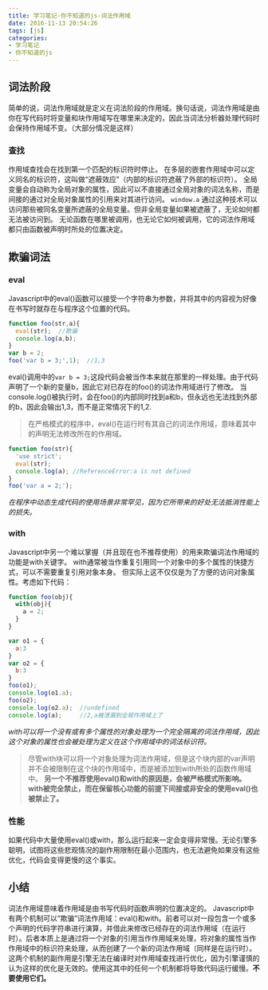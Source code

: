 ```yaml
---
title: 学习笔记-你不知道的js-词法作用域
date: 2016-11-13 20:54:26
tags: [js]
categories:
- 学习笔记
- 你不知道的js
---
```


## 词法阶段
简单的说，词法作用域就是定义在词法阶段的作用域。换句话说，词法作用域是由你在写代码时将变量和块作用域写在哪里来决定的，因此当词法分析器处理代码时会保持作用域不变。（大部分情况是这样）

<!--more-->

### 查找
作用域查找会在找到第一个匹配的标识符时停止。
在多层的嵌套作用域中可以定义同名的标识符，这叫做“遮蔽效应”（内部的标识符遮蔽了外部的标识符）。
全局变量会自动称为全局对象的属性，因此可以不直接通过全局对象的词法名称，而是间接的通过对全局对象属性的引用来对其进行访问。
`window.a`
通过这种技术可以访问那些被同名变量所遮蔽的全局变量。但非全局变量如果被遮蔽了，无论如何都无法被访问到。
无论函数在哪里被调用，也无论它如何被调用，它的词法作用域都只由函数被声明时所处的位置决定。

## 欺骗词法
### eval
Javascript中的eval()函数可以接受一个字符串为参数，并将其中的内容视为好像在书写时就存在与程序这个位置的代码。
```js
function foo(str,a){
  eval(str);  //欺骗
  console.log(a,b);
}
var b = 2;
foo('var b = 3;',1);  //1,3
```

eval()调用中的`var b = 3;`这段代码会被当作本来就在那里的一样处理。由于代码声明了一个新的变量b，因此它对已存在的foo()的词法作用域进行了修改。
当console.log()被执行时，会在foo()的内部同时找到a和b，但永远也无法找到外部的b，因此会输出1,3，而不是正常情况下的1,2.
> 在严格模式的程序中，eval()在运行时有其自己的词法作用域，意味着其中的声明无法修改所在的作用域。
```js
function foo(str){
  'use strict';
  eval(str);
  console.log(a); //ReferenceError:a is not defined
}
foo('var a = 2;');
```
*在程序中动态生成代码的使用场景非常罕见，因为它所带来的好处无法抵消性能上的损失。*

### with
Javascript中另一个难以掌握（并且现在也不推荐使用）的用来欺骗词法作用域的功能是with关键字。
with通常被当作重复引用同一个对象中的多个属性的快捷方式，可以不需要重复引用对象本身。
但实际上这不仅仅是为了方便的访问对象属性。考虑如下代码：
```js
function foo(obj){
  with(obj){
    a = 2;
  }
}

var o1 = {
  a:3
}
var o2 = {
  b:3
}
foo(o1);
console.log(o1.a);
foo(o2);
console.log(o2.a);  //undefined
console.log(a);     //2,a被泄漏到全局作用域上了
```
*with可以将一个没有或有多个属性的对象处理为一个完全隔离的词法作用域，因此这个对象的属性也会被处理为定义在这个作用域中的词法标识符。*
> 尽管with块可以将一个对象处理为词法作用域，但是这个块内部的var声明并不会被限制在这个块的作用域中，而是被添加到with所处的函数作用域中。
**另一个不推荐使用eval()和with的原因是，会被严格模式所影响。with被完全禁止，而在保留核心功能的前提下间接或非安全的使用eval()也被禁止了。**

### 性能
如果代码中大量使用eval()或with，那么运行起来一定会变得非常慢。无论引擎多聪明，试图将这些悲观情况的副作用限制在最小范围内，也无法避免如果没有这些优化，代码会变得更慢的这个事实。

## 小结
词法作用域意味着作用域是由书写代码时函数声明的位置决定的。
Javascript中有两个机制可以“欺骗”词法作用域：eval()和with。前者可以对一段包含一个或多个声明的代码字符串进行演算，并借此来修改已经存在的词法作用域（在运行时）。后者本质上是通过将一个对象的引用当作作用域来处理，将对象的属性当作作用域中的标识符来处理，从而创建了一个新的词法作用域（同样是在运行时）。
这两个机制的副作用是引擎无法在编译时对作用域查找进行优化，因为引擎谨慎的认为这样的优化是无效的。使用这其中的任何一个机制都将导致代码运行缓慢。**不要使用它们。**

